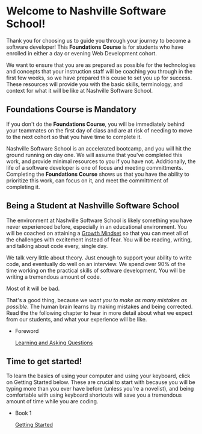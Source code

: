 # Welcome to Nashville Software School!

Thank you for choosing us to guide you through your journey to become a software developer! This **Foundations Course** is for students who have enrolled in either a day or evening Web Development cohort.

We want to ensure that you are as prepared as possible for the technologies and concepts that your instruction staff will be coaching you through in the first few weeks, so we have prepared this couse to set you up for success. These resources will provide you with the basic skills, terminology, and context for what it will be like at Nashville Software School.

## Foundations Course is Mandatory

If you don't do the **Foundations Course**, you will be immediately behind your teammates on the first day of class and are at risk of needing to move to the next cohort so that you have time to complete it.

Nashville Software School is an accelerated bootcamp, and you will hit the ground running on day one. We will assume that you've completed this work, and provide minimal resources to you if you have not. Additionally, the life of a software developer is one of focus and meeting committments. Completing the **Foundations Course** shows us that you have the ability to prioritize this work, can focus on it, and meet the committment of completing it.

## Being a Student at Nashville Software School

The environment at Nashville Software School is likely something you have never experienced before, especially in an educational environment. You will be coached on attaining a [Growth Mindset](https://www.brainpickings.org/2014/01/29/carol-dweck-mindset/) so that you can meet all of the challenges with excitement instead of fear. You will be reading, writing, and talking about code every, single day.

We talk very little about theory. Just enough to support your ability to write code, and eventually do well on an interview. We spend over 90% of the time working on the practical skills of software development. You will be writing a tremendous amount of code.

Most of it will be bad.

That's a good thing, because we _want you to make as many mistakes as possible_. The human brain learns by making mistakes and being corrected. Read the the following chapter to hear in more detail about what we expect from our students, and what your experience will be like.

<ul class="single-item">
    <li>
        <p class="listitem__header">Foreword</p>
        <a href="./book-1-your-computer/chapters/HOW_TO_LEARN.html">Learning and Asking Questions</a>
    </li>
</ul>


## Time to get started!

To learn the basics of using your computer and using your keyboard, click on Getting Started below. These are crucial to start with because you will be typing more than you ever have before (unless you're a novelist), and being comfortable with using keyboard shortcuts will save you a tremendous amount of time while you are coding.

<ul class="single-item">
    <li>
        <p class="listitem__header">Book 1</p>
        <a href="./book-1-your-computer/">Getting Started</a>
    </li>
</ul>

